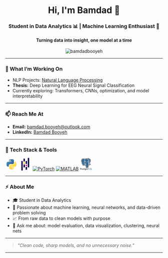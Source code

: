 <h1 align="center">Hi, I'm Bamdad 👋</h1>
<h3 align="center">Student in Data Analytics 📊 | Machine Learning Enthusiast 🤖</h3>
<h4 align="center"> Turning data into insight, one model at a time</h4>



<p align="center">
  <img src="https://komarev.com/ghpvc/?username=bamdadbooyeh&label=Profile%20views&color=0e75b6&style=flat" alt="bamdadbooyeh" />
</p>

---

### 🔭 What I’m Working On
- NLP Projects: [Natural Language Processing](https://github.com/BamdadBooyeh/NLP)  
- **Thesis:** Deep Learning for EEG Neural Signal Classification  
- Currently exploring: Transformers, CNNs, optimization, and model interpretability  

---

### 📫 Reach Me At
- **Email:** bamdad.booyeh@outlook.com  
- **LinkedIn:** [Bamdad Booyeh](https://linkedin.com/in/bamdad%20booyeh)  

---

### 🧰 Tech Stack & Tools
<p align="left">
  <a href="https://www.python.org" target="_blank"><img src="https://raw.githubusercontent.com/devicons/devicon/master/icons/python/python-original.svg" width="40" height="40" alt="Python"/></a>
  <a href="https://pandas.pydata.org/" target="_blank"><img src="https://raw.githubusercontent.com/devicons/devicon/2ae2a900d2f041da66e950e4d48052658d850630/icons/pandas/pandas-original.svg" width="40" height="40" alt="Pandas"/></a>
  <a href="https://pytorch.org/" target="_blank"><img src="https://www.vectorlogo.zone/logos/pytorch/pytorch-icon.svg" width="40" height="40" alt="PyTorch"/></a>
  <a href="https://www.mathworks.com/" target="_blank"><img src="https://upload.wikimedia.org/wikipedia/commons/2/21/Matlab_Logo.png" width="40" height="40" alt="MATLAB"/></a>
  <a href="https://www.postgresql.org" target="_blank"><img src="https://raw.githubusercontent.com/devicons/devicon/master/icons/postgresql/postgresql-original-wordmark.svg" width="40" height="40" alt="PostgreSQL"/></a>
</p>

---

### ⚡ About Me
- 🎓 Student in Data Analytics  
- 🧠 Passionate about machine learning, neural networks, and data-driven problem solving  
- 📈 From raw data to clean models with purpose  
- 💬 Ask me about: model evaluation, data visualization, clustering, neural nets

---

> *"Clean code, sharp models, and no unnecessary noise."*

---
